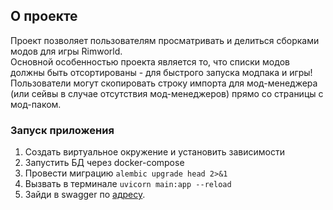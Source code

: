 ## О проекте
Проект позволяет пользователям просматривать и делиться сборками модов для игры Rimworld.  
Основной особенностью проекта является то, что списки модов должны быть отсортированы - для быстрого запуска модпака и игры!  
Пользователи могут скопировать строку импорта для мод-менеджера (или сейвы в случае отсутствия мод-менеджеров) прямо со страницы с мод-паком.

### Запуск приложения
1. Создать виртуальное окружение и установить зависимости
2. Запустить БД через docker-compose
3. Провести миграцию `alembic upgrade head 2>&1`
4. Вызвать в терминале `uvicorn main:app --reload`
5. Зайди в swagger по [адресу](http://127.0.0.1:8000/docs).